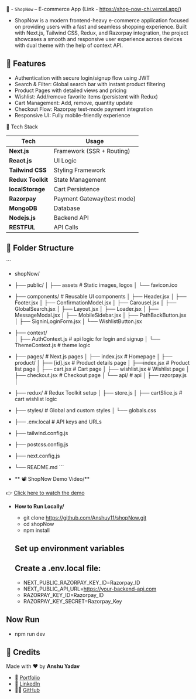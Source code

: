 🛒 - `ShopNow` –  E-commerce App (Link - https://shop-now-chi.vercel.app/)
 - ShopNow is a modern frontend-heavy e-commerce application focused on providing users with a fast and seamless shopping experience. Built with Next.js, Tailwind CSS, Redux, and Razorpay integration, the project showcases a smooth and responsive user experience across devices with dual theme with the help of context API.

## 🚀 Features

- Authentication with secure login/signup flow using JWT
- Search & Filter: Global search bar with instant product filtering
- Product Pages with detailed views and pricing
- Wishlist: Add/remove favorite items (persistent with Redux)
- Cart Management: Add, remove, quantity update
- Checkout Flow: Razorpay test-mode payment integration
- Responsive UI: Fully mobile-friendly experience


🧠 Tech Stack

| Tech              | Usage                      |
| ----------------- | -------------------------- |
| **Next.js**       | Framework (SSR + Routing)  |
| **React.js**      | UI Logic                   |
| **Tailwind CSS**  | Styling Framework          |
| **Redux Toolkit** | State Management           |
| **localStorage**  | Cart Persistence           |
| **Razorpay**      | Payment Gateway(test mode) |
| **MongoDB**       | Database                   |
| **Nodejs.js**     | Backend API                |
| **RESTFUL**       | API Calls                  |


## 📁 Folder Structure 
 \`\`\`
 - shopNow/
  - ├── public/
    │   ├── assets               # Static images, logos
    │   └── favicon.ico
  - ├── components/              # Reusable UI components
    │   ├── Header.jsx
    │   ├── Footer.jsx
    │   ├── ConfirmationModel.jsx 
    │   ├── Carousel.jsx
    │   ├── GlobalSearch.jsx
    │   ├── Layout.jsx
    │   ├── Loader.jsx
    │   ├── MessageModal.jsx
    │   ├── MobileSidebar.jsx
    │   ├── PathBackButton.jsx
    │   ├── SigninLoginForm.jsx
    │   └── WishlistButton.jsx
  - ├── context/                
    │   ├── AuthContext.js       # api logic for login and signup
    │   └── ThemeContext.js      # theme logic 
  - ├── pages/                   # Next.js pages
    │   ├── index.jsx            # Homepage
    │   ├── product/
    │          ├──   [id].jsx    # Product details page
    │          ├──index.jsx       # Product list page
    │   ├── cart.jsx             # Cart page
    │   ├── wishlist.jsx         # Wishlist page
    │   ├── checkout.jsx         # Checkout page
    │   └── api/                 # api 
    │       ├── razorpay.js
    │      
  - ├── redux/                   # Redux Toolkit setup
    │   ├── store.js
    │   ├── cartSlice.js         # cart wishlist logic
  - ├── styles/                  # Global and custom styles
    │   └── globals.css
  - ├── .env.local               # API keys and URLs
  - ├── tailwind.config.js
  - ├── postcss.config.js
  - ├── next.config.js
  - └── README.md
\`\`\`

- ** 📽️ ShopNow Demo Video/**


👉 [Click here to watch the demo](https://raw.githubusercontent.com/Anshuy11/shopNow/main/public/shopnow-demo.mp4)



- **How to Run Locally/**
  - git clone https://github.com/Anshuy11/shopNow.git
  - cd shopNow
  - npm install

  ## Set up environment variables
  ## Create a .env.local file:
  - NEXT_PUBLIC_RAZORPAY_KEY_ID=Razorpay_ID
  - NEXT_PUBLIC_API_URL=https://your-backend-api.com
  - RAZORPAY_KEY_ID=Razorpay_ID  
  - RAZORPAY_KEY_SECRET=Razorpay_Key

 ## Now Run 
  - npm run dev



  ## 🙌 Credits

Made with ❤️ by **Anshu Yadav**

- 🔗 [Portfolio](https://portfolios-dusky.vercel.app/)
- 💼 [LinkedIn](https://www.linkedin.com/in/anshu-yadav-62444a1a0/)
- 🧑‍💻 [GitHub](https://github.com/Anshuy11)





